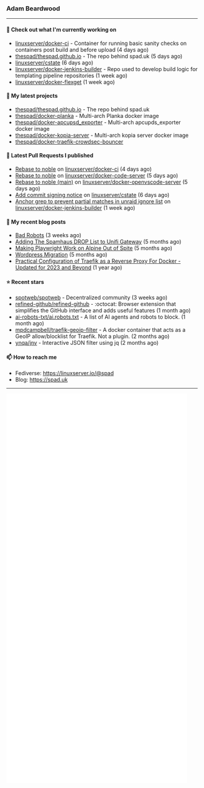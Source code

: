 ### Adam Beardwood
---
#### 👷 Check out what I'm currently working on

- [linuxserver/docker-ci](https://github.com/linuxserver/docker-ci) - Container for running basic sanity checks on containers post build and before upload (4 days ago)
- [thespad/thespad.github.io](https://github.com/thespad/thespad.github.io) - The repo behind spad.uk (5 days ago)
- [linuxserver/cstate](https://github.com/linuxserver/cstate) (6 days ago)
- [linuxserver/docker-jenkins-builder](https://github.com/linuxserver/docker-jenkins-builder) - Repo used to develop build logic for templating pipeline repositories (1 week ago)
- [linuxserver/docker-flexget](https://github.com/linuxserver/docker-flexget) (1 week ago)

#### 🌱 My latest projects

- [thespad/thespad.github.io](https://github.com/thespad/thespad.github.io) - The repo behind spad.uk
- [thespad/docker-planka](https://github.com/thespad/docker-planka) - Multi-arch Planka docker image
- [thespad/docker-apcupsd_exporter](https://github.com/thespad/docker-apcupsd_exporter) - Multi-arch apcupds_exporter docker image
- [thespad/docker-kopia-server](https://github.com/thespad/docker-kopia-server) - Multi-arch kopia server docker image 
- [thespad/docker-traefik-crowdsec-bouncer](https://github.com/thespad/docker-traefik-crowdsec-bouncer)

#### 🔨 Latest Pull Requests I published

- [Rebase to noble](https://github.com/linuxserver/docker-ci/pull/47) on [linuxserver/docker-ci](https://github.com/linuxserver/docker-ci) (4 days ago)
- [Rebase to noble](https://github.com/linuxserver/docker-code-server/pull/184) on [linuxserver/docker-code-server](https://github.com/linuxserver/docker-code-server) (5 days ago)
- [Rebase to noble (main)](https://github.com/linuxserver/docker-openvscode-server/pull/32) on [linuxserver/docker-openvscode-server](https://github.com/linuxserver/docker-openvscode-server) (5 days ago)
- [Add commit signing notice](https://github.com/linuxserver/cstate/pull/232) on [linuxserver/cstate](https://github.com/linuxserver/cstate) (6 days ago)
- [Anchor grep to prevent partial matches in unraid ignore list](https://github.com/linuxserver/docker-jenkins-builder/pull/275) on [linuxserver/docker-jenkins-builder](https://github.com/linuxserver/docker-jenkins-builder) (1 week ago)

#### 📜 My recent blog posts

- [Bad Robots](https://www.spad.uk/posts/bad-robots/) (3 weeks ago)
- [Adding The Spamhaus DROP List to Unifi Gateway](https://www.spad.uk/posts/adding-spamhaus-drop-list-to-unifi-gateway/) (5 months ago)
- [Making Playwright Work on Alpine Out of Spite](https://www.spad.uk/posts/making-playwright-work-on-alpine-out-of-spite/) (5 months ago)
- [Wordpress Migration](https://www.spad.uk/posts/wordpress-migration/) (5 months ago)
- [Practical Configuration of Traefik as a Reverse Proxy For Docker - Updated for 2023 and Beyond](https://www.spad.uk/posts/practical-configuration-of-traefik-as-a-reverse-proxy-for-docker-updated-for-2023/) (1 year ago)

#### ⭐ Recent stars

- [spotweb/spotweb](https://github.com/spotweb/spotweb) - Decentralized community (3 weeks ago)
- [refined-github/refined-github](https://github.com/refined-github/refined-github) - :octocat: Browser extension that simplifies the GitHub interface and adds useful features (1 month ago)
- [ai-robots-txt/ai.robots.txt](https://github.com/ai-robots-txt/ai.robots.txt) - A list of AI agents and robots to block. (1 month ago)
- [mpdcampbell/traefik-geoip-filter](https://github.com/mpdcampbell/traefik-geoip-filter) - A docker container that acts as a GeoIP allow/blocklist for Traefik. Not a plugin. (2 months ago)
- [ynqa/jnv](https://github.com/ynqa/jnv) - Interactive JSON filter using jq (2 months ago)

#### 📫 How to reach me
- Fediverse: https://linuxserver.io/@spad
- Blog: https://spad.uk
---
<img src="https://raw.githubusercontent.com/thespad/thespad/main/github-metrics.svg">
